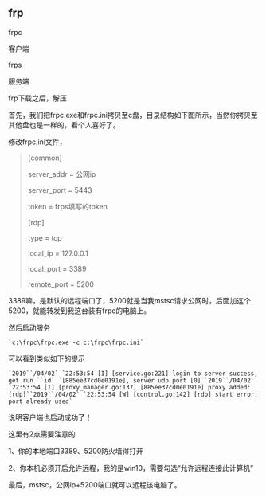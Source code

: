 ## frp

frpc

客户端



frps

服务端



frp下载之后，解压



首先，我们把frpc.exe和frpc.ini拷贝至c盘，目录结构如下图所示，当然你拷贝至其他盘也是一样的，看个人喜好了。



修改frpc.ini文件，

> [common]
>
> server_addr = 公网ip
>
> server_port = 5443
>
> token = frps填写的token
>
> 
>
> [rdp]
>
> type = tcp
>
> local_ip = 127.0.0.1
>
> local_port = 3389
>
> remote_port = 5200

3389嘛，是默认的远程端口了，5200就是当我mstsc请求公网时，后面加这个5200，就能转发到我这台装有frpc的电脑上。

然后启动服务

```
`c:\frpc\frpc.exe -c c:\frpc\frpc.ini`
```

可以看到类似如下的提示

```
`2019``/04/02` `22:53:54 [I] [service.go:221] login to server success, get run ``id` `[885ee37cd0e0191e], server udp port [0]``2019``/04/02` `22:53:54 [I] [proxy_manager.go:137] [885ee37cd0e0191e] proxy added: [rdp]``2019``/04/02` `22:53:54 [W] [control.go:142] [rdp] start error: port already used`
```

说明客户端也启动成功了！

这里有2点需要注意的

1、你的本地端口3389、5200防火墙得打开

2、你本机必须开启允许远程，我的是win10，需要勾选“允许远程连接此计算机”







最后，mstsc，公网ip+5200端口就可以远程该电脑了。





